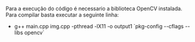 Para a execução do código é necessario a biblioteca OpenCV instalada. Para compilar basta executar a seguinte linha:

- g++ main.cpp img.cpp -pthread -lX11 -o output1 \`pkg-config --cflags --libs opencv\`


